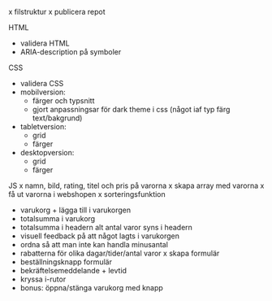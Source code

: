 x filstruktur
x publicera repot

HTML

- validera HTML
- ARIA-description på symboler

CSS

- validera CSS
- mobilversion:
  - färger och typsnitt
  - gjort anpassningsar för dark theme i css (något iaf typ färg text/bakgrund)
- tabletversion:
  - grid
  - färger
- desktopversion:
  - grid
  - färger

JS
x namn, bild, rating, titel och pris på varorna
x skapa array med varorna
x få ut varorna i webshopen
x sorteringsfunktion

- varukorg + lägga till i varukorgen
- totalsumma i varukorg
- totalsumma i headern alt antal varor syns i headern
- visuell feedback på att något lagts i varukorgen
- ordna så att man inte kan handla minusantal
- rabatterna för olika dagar/tider/antal varor
  x skapa formulär
- beställningsknapp formulär
- bekräftelsemeddelande + levtid
- kryssa i-rutor
- bonus: öppna/stänga varukorg med knapp
